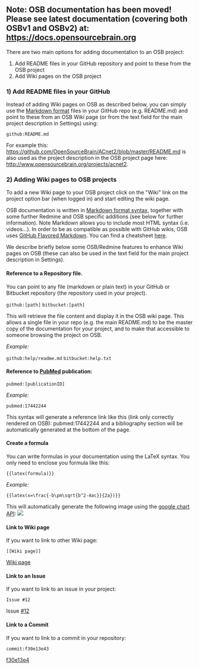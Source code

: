 ## Note: OSB documentation has been moved! Please see latest documentation (covering both OSBv1 and OSBv2) at: https://docs.opensourcebrain.org

There are two main options for adding documentation to an OSB project:

  1) Add README files in your GitHub repository and point to these from the OSB project
  2) Add Wiki pages on the OSB project


### 1) Add README files in your GitHub

Instead of adding Wiki pages on OSB as described below, you can simply use the [Markdown format](https://daringfireball.net/projects/markdown/basics) files in your GitHub repo (e.g. README.md) and point to these from an OSB Wiki page (or from the text field for the main project description in Settings) using:

<code>github:README.md</code>

For example this: https://github.com/OpenSourceBrain/ACnet2/blob/master/README.md is also used as the project description in the OSB project page here: http://www.opensourcebrain.org/projects/acnet2.


### 2) Adding Wiki pages to OSB projects

To add a new Wiki page to your OSB project click on the "Wiki" link on the project option bar (when logged in) and start editing the wiki page.

OSB documentation is written in [Markdown format syntax](https://daringfireball.net/projects/markdown/basics), together with some further Redmine and OSB specific additions (see below for further information). Note Markdown allows you to include most HTML syntax (i.e. videos...). In order to be as compatible as possible with GitHub wikis, OSB uses [GitHub Flavored Markdown](https://help.github.com/articles/markdown-basics). You can find a cheatsheet [here](/help/en/wiki_markdown_syntax.html).  

We describe briefly below some OSB/Redmine features to enhance Wiki pages on OSB (these can also be used in the text field for the main project description in Settings).

#### Reference to a Repository file.

You can point to any file (markdown or plain text) in your GitHub or Bitbucket repository (the repository used in your project).

<code>github:[path]</code>
<code>bitbucket:[path]</code>

This will retrieve the file content and display it in the OSB wiki page. This allows a single file in your repo (e.g. the main README.md) to be the master copy of the documentation for your project, and to make that accessible to someone browsing the project on OSB.

*Example:*

<code>github:help/readme.md</code>
<code>bitbucket:help.txt</code>


#### Reference to [PubMed](https://www.ncbi.nlm.nih.gov/pubmed/) publication:

<code>pubmed:[publicationID]</code>

*Example:*

<code>pubmed:17442244</code>

This syntax will generate a reference link like this (link only correctly rendered on OSB): pubmed:17442244 and a bibliography section will be automatically generated at the bottom of the page.


#### Create a formula

You can write formulas in your documentation using the LaTeX syntax. You only need to enclose you formula like this:

<code>{{latex(formula)}}</code>

*Example:*

<code>{{latex(x=\frac{-b\pm\sqrt{b^2-4ac}}{2a})}}</code>

This will automatically generate the following image using the [google chart API](https://developers.google.com/chart/infographics/docs/formulas):
![](https://raw.githubusercontent.com/OpenSourceBrain/OSB_Documentation/master/resources/images/formula.png)

#### Link to Wiki page

If you want to link to other Wiki page:

<code>[[Wiki page]]</code>

<a href="#">Wiki page</a>

#### Link to an Issue

If you want to link to an issue in your project:

<code>Issue #12</code>

Issue <a href="#">#12</a>

#### Link to a Commit

If you want to link to a commit in your repository:

<code>commit:f30e13e43</code>

<a href="#">f30e13e4</a>

